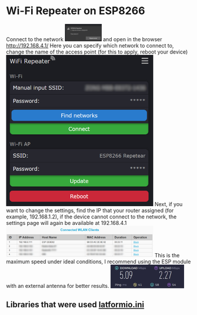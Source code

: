 # Wi-Fi Repeater on ESP8266
Connect to the network 
<img src="https://github.com/boy4ik7/esp8266_repeater/blob/main/img/img2.png?raw=true" width="100">
and open in the browser <a href="http://192.168.4.1/">http://192.168.4.1/</a>
Here you can specify which network to connect to, change the name of the access point (for this to apply, reboot your device)
<img src="https://github.com/boy4ik7/esp8266_repeater/blob/main/img/img1.png?raw=true" width="400">
Next, if you want to change the settings, find the IP that your router assigned (for example, 192.168.1.2), if the device cannot connect to the network, the settings page will again be available at 192.168.4.1
<img src="https://github.com/boy4ik7/esp8266_repeater/blob/main/img/img3.png?raw=true" width="400">
This is the maximum speed under ideal conditions, I recommend using the ESP module with an external antenna for better results.
<img src="https://github.com/boy4ik7/esp8266_repeater/blob/main/img/img.png?raw=true" width="200">

## Libraries that were used <a href="https://github.com/boy4ik7/esp8266_repeater/blob/main/platformio.ini">latformio.ini</a>

